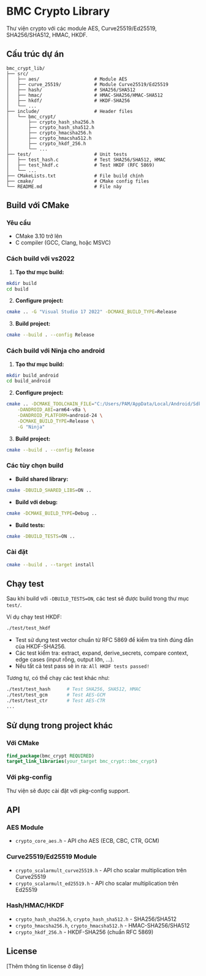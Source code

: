# BMC Crypto Library

Thư viện crypto với các module AES, Curve25519/Ed25519, SHA256/SHA512, HMAC, HKDF.

## Cấu trúc dự án

```
bmc_crypt_lib/
├── src/
│   ├── aes/                    # Module AES
│   ├── curve_25519/            # Module Curve25519/Ed25519
│   ├── hash/                   # SHA256/SHA512
│   ├── hmac/                   # HMAC-SHA256/HMAC-SHA512
│   ├── hkdf/                   # HKDF-SHA256
│   └── ...
├── include/                    # Header files
│   └── bmc_crypt/
│       ├── crypto_hash_sha256.h
│       ├── crypto_hash_sha512.h
│       ├── crypto_hmacsha256.h
│       ├── crypto_hmacsha512.h
│       ├── crypto_hkdf_256.h
│       └── ...
├── test/                       # Unit tests
│   ├── test_hash.c             # Test SHA256/SHA512, HMAC
│   ├── test_hkdf.c             # Test HKDF (RFC 5869)
│   └── ...
├── CMakeLists.txt              # File build chính
├── cmake/                      # CMake config files
└── README.md                   # File này
```

## Build với CMake

### Yêu cầu
- CMake 3.10 trở lên
- C compiler (GCC, Clang, hoặc MSVC)

### Cách build với vs2022

1. **Tạo thư mục build:**
```bash
mkdir build
cd build
```

2. **Configure project:**
```bash
cmake .. -G "Visual Studio 17 2022" -DCMAKE_BUILD_TYPE=Release
```

3. **Build project:**
```bash
cmake --build . --config Release
```

### Cách build với Ninja cho android

1. **Tạo thư mục build:**
```bash
mkdir build_android
cd build_android
```

2. **Configure project:**
```bash
cmake .. -DCMAKE_TOOLCHAIN_FILE="C:/Users/PAM/AppData/Local/Android/Sdk/ndk/29.0.13599879/build/cmake/android.toolchain.cmake" \
    -DANDROID_ABI=arm64-v8a \
    -DANDROID_PLATFORM=android-24 \
    -DCMAKE_BUILD_TYPE=Release \
    -G "Ninja"
```

3. **Build project:**
```bash
cmake --build . --config Release
```

### Các tùy chọn build

- **Build shared library:**
```bash
cmake -DBUILD_SHARED_LIBS=ON ..
```

- **Build với debug:**
```bash
cmake -DCMAKE_BUILD_TYPE=Debug ..
```

- **Build tests:**
```bash
cmake -DBUILD_TESTS=ON ..
```

### Cài đặt

```bash
cmake --build . --target install
```

## Chạy test

Sau khi build với `-DBUILD_TESTS=ON`, các test sẽ được build trong thư mục `test/`.

Ví dụ chạy test HKDF:
```bash
./test/test_hkdf
```

- Test sử dụng test vector chuẩn từ RFC 5869 để kiểm tra tính đúng đắn của HKDF-SHA256.
- Các test kiểm tra: extract, expand, derive_secrets, compare context, edge cases (input rỗng, output lớn, ...).
- Nếu tất cả test pass sẽ in ra: `All HKDF tests passed!`

Tương tự, có thể chạy các test khác như:
```bash
./test/test_hash      # Test SHA256, SHA512, HMAC
./test/test_gcm       # Test AES-GCM
./test/test_ctr       # Test AES-CTR
...
```

## Sử dụng trong project khác

### Với CMake

```cmake
find_package(bmc_crypt REQUIRED)
target_link_libraries(your_target bmc_crypt::bmc_crypt)
```

### Với pkg-config

Thư viện sẽ được cài đặt với pkg-config support.

## API

### AES Module
- `crypto_core_aes.h` - API cho AES (ECB, CBC, CTR, GCM)

### Curve25519/Ed25519 Module
- `crypto_scalarmult_curve25519.h` - API cho scalar multiplication trên Curve25519
- `crypto_scalarmult_ed25519.h` - API cho scalar multiplication trên Ed25519

### Hash/HMAC/HKDF
- `crypto_hash_sha256.h`, `crypto_hash_sha512.h` - SHA256/SHA512
- `crypto_hmacsha256.h`, `crypto_hmacsha512.h` - HMAC-SHA256/SHA512
- `crypto_hkdf_256.h` - HKDF-SHA256 (chuẩn RFC 5869)

## License

[Thêm thông tin license ở đây] 